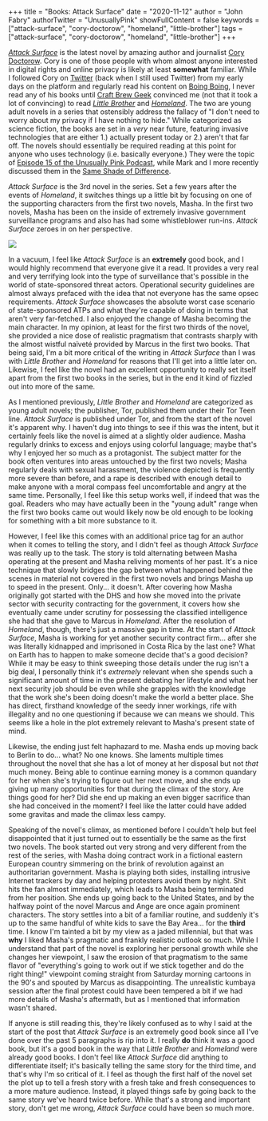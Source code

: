 +++
title = "Books: Attack Surface"
date = "2020-11-12"
author = "John Fabry"
authorTwitter = "UnusuallyPink"
showFullContent = false
keywords = ["attack-surface", "cory-doctorow", "homeland", "little-brother"]
tags = ["attack-surface", "cory-doctorow", "homeland", "little-brother"]
+++

_[Attack Surface](https://craphound.com/category/attacksurface/)_ is the latest novel by amazing author and journalist [Cory Doctorow](https://craphound.com/). Cory is one of those people with whom almost anyone interested in digital rights and online privacy is likely at least **somewhat** familiar. While I followed Cory on [Twitter](https://twitter.com/doctorow) (back when I still used Twitter) from my early days on the platform and regularly read his content on [Boing Boing](https://boingboing.net/author/cory_doctorow_1), I never read any of his books until [Craft Brew Geek](http://craftbrewgeek.com) convinced me (not that it took a lot of convincing) to read _[Little Brother](https://craphound.com/littlebrother/download/)_ and _[Homeland](https://craphound.com/homeland/download/)_. The two are young adult novels in a series that ostensibly address the fallacy of "I don't need to worry about my privacy if I have nothing to hide." While categorized as science fiction, the books are set in a _very_ near future, featuring invasive technologies that are either 1.) actually present today or 2.) aren't that far off. The novels should essentially be required reading at this point for anyone who uses technology (i.e. basically everyone.) They were the topic of [Episode 15 of the Unusually Pink Podcast](https://www.dropbox.com/sh/v9yvrhsoahu2vlw/AAB_JaXv3isvQjVyIMdlPHm6a?dl=0), while Mark and I more recently discussed them in the [Same Shade of Difference](https://sameshadeofdifference.com/episodes/it-s-the-end-of-the-world-as-we-know-it).

_Attack Surface_ is the 3rd novel in the series. Set a few years after the events of _Homeland_, it switches things up a little bit by focusing on one of the supporting characters from the first two novels, Masha. In the first two novels, Masha has been on the inside of extremely invasive government surveillance programs and also has had some whistleblower run-ins. _Attack Surface_ zeroes in on her perspective.

![](images/attack_surface_cover.jpg)

In a vacuum, I feel like _Attack Surface_ is an **extremely** good book, and I would highly recommend that everyone give it a read. It provides a very real and very terrifying look into the type of surveillance that's possible in the world of state-sponsored threat actors. Operational security guidelines are almost always prefaced with the idea that not everyone has the same opsec requirements. _Attack Surface_ showcases the absolute worst case scenario of state-sponsored ATPs and what they're capable of doing in terms that aren't very far-fetched. I also enjoyed the change of Masha becoming the main character. In my opinion, at least for the first two thirds of the novel, she provided a nice dose of realistic pragmatism that contrasts sharply with the almost wistful naïveté provided by Marcus in the first two books. That being said, I'm a bit more critical of the writing in _Attack Surface_ than I was with _Little Brother_ and _Homeland_ for reasons that I'll get into a little later on. Likewise, I feel like the novel had an excellent opportunity to really set itself apart from the first two books in the series, but in the end it kind of fizzled out into more of the same.

As I mentioned previously, _Little Brother_ and _Homeland_ are categorized as young adult novels; the publisher, Tor, published them under their Tor Teen line. _Attack Surface_ is published under Tor, and from the start of the novel it's apparent why. I haven't dug into things to see if this was the intent, but it certainly feels like the novel is aimed at a slightly older audience. Masha regularly drinks to excess and enjoys using colorful language; maybe that's why I enjoyed her so much as a protagonist. The subject matter for the book often ventures into areas untouched by the first two novels; Masha regularly deals with sexual harassment, the violence depicted is frequently more severe than before, and a rape is described with enough detail to make anyone with a moral compass feel uncomfortable and angry at the same time. Personally, I feel like this setup works well, if indeed that was the goal. Readers who may have actually been in the "young adult" range when the first two books came out would likely now be old enough to be looking for something with a bit more substance to it.

However, I feel like this comes with an additional price tag for an author when it comes to telling the story, and I didn't feel as though _Attack Surface_ was really up to the task. The story is told alternating between Masha operating at the present and Masha reliving moments of her past. It's a nice technique that slowly bridges the gap between what happened behind the scenes in material not covered in the first two novels and brings Masha up to speed in the present. Only... it doesn't. After covering how Masha originally got started with the DHS and how she moved into the private sector with security contracting for the government, it covers how she eventually came under scrutiny for possessing the classified intelligence she had that she gave to Marcus in _Homeland_. After the resolution of _Homeland_, though, there's just a massive gap in time. At the start of _Attack Surface_, Masha is working for yet another security contract firm... after she was literally kidnapped and imprisoned in Costa Rica by the last one? What on Earth has to happen to make someone decide that's a good decision? While it may be easy to think sweeping those details under the rug isn't a big deal, I personally think it's _extremely_ relevant when she spends such a significant amount of time in the present debating her lifestyle and what her next security job should be even while she grapples with the knowledge that the work she's been doing doesn't make the world a better place. She has direct, firsthand knowledge of the seedy inner workings, rife with illegality and no one questioning if because we can means we should. This seems like a hole in the plot extremely relevant to Masha's present state of mind.

Likewise, the ending just felt haphazard to me. Masha ends up moving back to Berlin to do... what? No one knows. She laments multiple times throughout the novel that she has a lot of money at her disposal but not _that_ much money. Being able to continue earning money is a common quandary for her when she's trying to figure out her next move, and she ends up giving up many opportunities for that during the climax of the story. Are things good for her? Did she end up making an even bigger sacrifice than she had conceived in the moment? I feel like the latter could have added some gravitas and made the climax less campy.

Speaking of the novel's climax, as mentioned before I couldn't help but feel disappointed that it just turned out to essentially be the same as the first two novels. The book started out very strong and very different from the rest of the series, with Masha doing contract work in a fictional eastern European country simmering on the brink of revolution against an authoritarian government. Masha is playing both sides, installing intrusive Internet trackers by day and helping protesters avoid them by night. Shit hits the fan almost immediately, which leads to Masha being terminated from her position. She ends up going back to the United States, and by the halfway point of the novel Marcus and Ange are once again prominent characters. The story settles into a bit of a familiar routine, and suddenly it's up to the same handful of white kids to save the Bay Area... for the **third** time. I know I'm tainted a bit by my view as a jaded millennial, but that was **why** I liked Masha's pragmatic and frankly realistic outlook so much. While I understand that part of the novel is exploring her personal growth while she changes her viewpoint, I saw the erosion of that pragmatism to the same flavor of "everything's going to work out if we stick together and do the right thing!" viewpoint coming straight from Saturday morning cartoons in the 90's and spouted by Marcus as disappointing. The unrealistic kumbaya session after the final protest could have been tempered a bit if we had more details of Masha's aftermath, but as I mentioned that information wasn't shared.

If anyone is still reading this, they're likely confused as to why I said at the start of the post that _Attack Surface_ is an extremely good book since all I've done over the past 5 paragraphs is rip into it. I really **do** think it was a good book, but it's a good book in the way that _Little Brother_ and _Homeland_ were already good books. I don't feel like _Attack Surface_ did anything to differentiate itself; it's basically telling the same story for the third time, and that's why I'm so critical of it. I feel as though the first half of the novel set the plot up to tell a fresh story with a fresh take and fresh consequences to a more mature audience. Instead, it played things safe by going back to the same story we've heard twice before. While that's a strong and important story, don't get me wrong, _Attack Surface_ could have been so much more.
